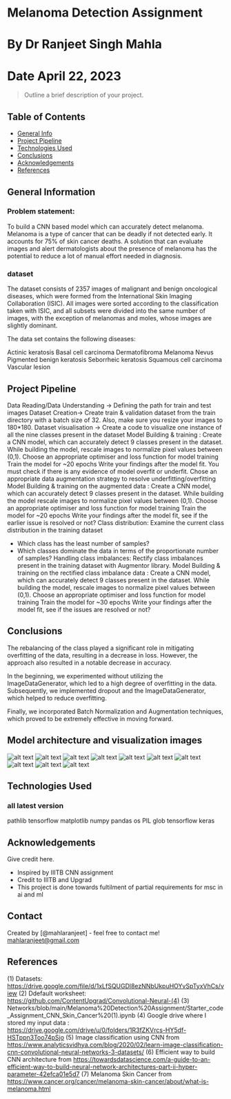 # Melanoma Detection Assignment
# By Dr Ranjeet Singh Mahla
# Date April 22, 2023
> Outline a brief description of your project.


## Table of Contents
* [General Info](#general-information)
* [Project Pipeline](#Project-Pipeline)
* [Technologies Used](#technologies-used)
* [Conclusions](#conclusions)
* [Acknowledgements](#acknowledgements)
* [References](#References)

<!-- You can include any other section that is pertinent to your problem -->

## General Information

### Problem statement: 
To build a CNN based model which can accurately detect melanoma. Melanoma is a type of cancer that can be deadly if not detected early. It accounts for 75% of skin cancer deaths. A solution that can evaluate images and alert dermatologists about the presence of melanoma has the potential to reduce a lot of manual effort needed in diagnosis.

### dataset

The dataset consists of 2357 images of malignant and benign oncological diseases, which were formed from the International Skin Imaging Collaboration (ISIC). All images were sorted according to the classification taken with ISIC, and all subsets were divided into the same number of images, with the exception of melanomas and moles, whose images are slightly dominant.


The data set contains the following diseases:

Actinic keratosis
Basal cell carcinoma
Dermatofibroma
Melanoma
Nevus
Pigmented benign keratosis
Seborrheic keratosis
Squamous cell carcinoma
Vascular lesion


## Project Pipeline
Data Reading/Data Understanding → Defining the path for train and test images 
Dataset Creation→ Create train & validation dataset from the train directory with a batch size of 32. Also, make sure you resize your images to 180*180.
Dataset visualisation → Create a code to visualize one instance of all the nine classes present in the dataset 
Model Building & training : 
Create a CNN model, which can accurately detect 9 classes present in the dataset. While building the model, rescale images to normalize pixel values between (0,1).
Choose an appropriate optimiser and loss function for model training
Train the model for ~20 epochs
Write your findings after the model fit. You must check if there is any evidence of model overfit or underfit.
Chose an appropriate data augmentation strategy to resolve underfitting/overfitting 
Model Building & training on the augmented data :
Create a CNN model, which can accurately detect 9 classes present in the dataset. While building the model rescale images to normalize pixel values between (0,1).
Choose an appropriate optimiser and loss function for model training
Train the model for ~20 epochs
Write your findings after the model fit, see if the earlier issue is resolved or not?
Class distribution: Examine the current class distribution in the training dataset 
- Which class has the least number of samples?
- Which classes dominate the data in terms of the proportionate number of samples?
Handling class imbalances: Rectify class imbalances present in the training dataset with Augmentor library.
Model Building & training on the rectified class imbalance data :
Create a CNN model, which can accurately detect 9 classes present in the dataset. While building the model, rescale images to normalize pixel values between (0,1).
Choose an appropriate optimiser and loss function for model training
Train the model for ~30 epochs
Write your findings after the model fit, see if the issues are resolved or not?




<!-- You don't have to answer all the questions - just the ones relevant to your project. -->

## Conclusions

The rebalancing of the class played a significant role in mitigating overfitting of the data, resulting in a decrease in loss. However, the approach also resulted in a notable decrease in accuracy.

In the beginning, we experimented without utilizing the ImageDataGenerator, which led to a high degree of overfitting in the data. Subsequently, we implemented dropout and the ImageDataGenerator, which helped to reduce overfitting.

Finally, we incorporated Batch Normalization and Augmentation techniques, which proved to be extremely effective in moving forward.


## Model architecture and visualization images

![alt text](https://github.com/mahlaranjeet/Melanoma_Detection_Assignment_CNN/blob/main/images/Image1.png)
![alt text](https://github.com/mahlaranjeet/Melanoma_Detection_Assignment_CNN/blob/main/images/Image2.png)
![alt text](https://github.com/mahlaranjeet/Melanoma_Detection_Assignment_CNN/blob/main/images/Image3.png)
![alt text](https://github.com/mahlaranjeet/Melanoma_Detection_Assignment_CNN/blob/main/images/Image4.png)
![alt text](https://github.com/mahlaranjeet/Melanoma_Detection_Assignment_CNN/blob/main/images/Image5.png)
![alt text](https://github.com/mahlaranjeet/Melanoma_Detection_Assignment_CNN/blob/main/images/Image6.png)
![alt text](https://github.com/mahlaranjeet/Melanoma_Detection_Assignment_CNN/blob/main/images/Image7.png)
![alt text](https://github.com/mahlaranjeet/Melanoma_Detection_Assignment_CNN/blob/main/images/Image8.png)
![alt text](https://github.com/mahlaranjeet/Melanoma_Detection_Assignment_CNN/blob/main/images/Image9.png)
![alt text](https://github.com/mahlaranjeet/Melanoma_Detection_Assignment_CNN/blob/main/images/Image10.png)


<!-- You don't have to answer all the questions - just the ones relevant to your project. -->


## Technologies Used
### all latest version
pathlib 
tensorflow 
matplotlib
numpy 
pandas 
os
PIL 
glob 
tensorflow 
keras

<!-- As the libraries versions keep on changing, it is recommended to mention the version of library used in this project -->

## Acknowledgements
Give credit here.
- Inspired by IIITB CNN assignment
- Credit to IIITB and Upgrad
- This project is done towards fultilment of partial requirements for msc in ai and ml


## Contact
Created by [@mahlaranjeet] - feel free to contact me! mahlaranjeet@gmail.com

## References

(1) Datasets: https://drive.google.com/file/d/1xLfSQUGDl8ezNNbUkpuHOYvSpTyxVhCs/view
(2) Ddefault worksheet: https://github.com/ContentUpgrad/Convolutional-Neural-(4) 
(3) Networks/blob/main/Melanoma%20Detection%20Assignment/Starter_code_Assignment_CNN_Skin_Cancer%20(1).ipynb
(4) Google drive where I stored my input data : https://drive.google.com/drive/u/0/folders/1R3fZKVrcs-HY5df-HSTppn3Too74pSjo
(5) Image classification using CNN from https://www.analyticsvidhya.com/blog/2020/02/learn-image-classification-cnn-convolutional-neural-networks-3-datasets/
(6) Efficient way to build CNN architecture from https://towardsdatascience.com/a-guide-to-an-efficient-way-to-build-neural-network-architectures-part-ii-hyper-parameter-42efca01e5d7
(7) Melanoma Skin Cancer from https://www.cancer.org/cancer/melanoma-skin-cancer/about/what-is-melanoma.html
